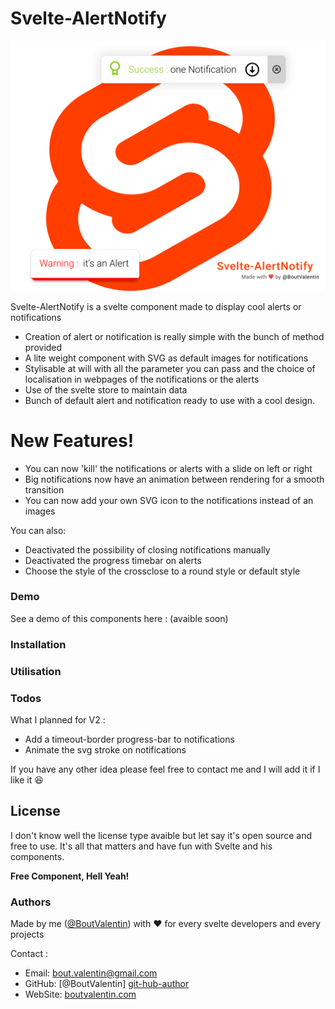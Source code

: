 # Svelte-AlertNotify
![SvelteLogo](https://github.com/BoutValentin/Svelte-AlertNotify/blob/assets/assets/SvelteAlertNotifyLogo.svg?raw=true)

Svelte-AlertNotify is a svelte component made to display cool alerts or notifications

  - Creation of alert or notification is really simple with the bunch of method provided
  - A lite weight component with SVG as default images for notifications
  - Stylisable at will with all the parameter you can pass and the choice of localisation in webpages of the notifications or the alerts
  - Use of the svelte store to maintain data
  - Bunch of default alert and notification ready to use with a cool design.

# New Features!

  - You can now 'kill' the notifications or alerts with a slide on left or right
  - Big notifications now have an animation between rendering for a smooth transition
  - You can now add your own SVG icon to the notifications instead of an images


You can also:
  - Deactivated the possibility of closing notifications manually
  - Deactivated the progress timebar on alerts
  - Choose the style of the crossclose to a round style or default style


### Demo

See a demo of this components here : (avaible soon)

### Installation

### Utilisation

### Todos

What I planned for V2 :
 - Add a timeout-border progress-bar to notifications 
 - Animate the svg stroke on notifications

If you have any other idea please feel free to contact me and I will add it if I like it 😆

License
----

I don't know well the license type avaible but let say it's open source and free to use. It's all that matters and have fun with Svelte and his components.


**Free Component, Hell Yeah!**

### Authors

Made by me ([@BoutValentin][git-hub-author]) with ❤ for every svelte developers and every projects

Contact :
 - Email: bout.valentin@gmail.com
 - GitHub: [@BoutValentin] [git-hub-author]
 - WebSite: [boutvalentin.com][website]

[//]: # (These are reference links used)


   [git-hub-author]: <https://github.com/BoutValentin>
   [website]: <https://boutvalentin.com/app>
   

